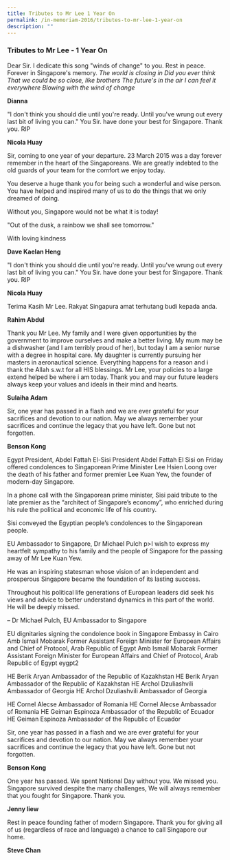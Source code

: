 ```yaml
---
title: Tributes to Mr Lee 1 Year On
permalink: /in-memoriam-2016/tributes-to-mr-lee-1-year-on
description: ""
---
```

### Tributes to Mr Lee - 1 Year On


Dear Sir. I dedicate this song "winds of change" to you. Rest in peace.
Forever in Singapore's memory.
*The world is closing in
Did you ever think
That we could be so close, like brothers
The future's in the air
I can feel it everywhere
Blowing with the wind of change*

**Dianna**


"I don't think you should die until you're ready. Until you've wrung out every last bit of living you can."
You Sir. have done your best for Singapore. Thank you. RIP

**Nicola Huay**


Sir, coming to one year of your departure. 23 March 2015 was a day forever remember in the heart of the Singaporeans. We are greatly indebted to the old guards of your team for the comfort we enjoy today.

You deserve a huge thank you for being such a wonderful and wise person. You have helped and inspired many of us to do the things that we only dreamed of doing.

Without you, Singapore would not be what it is today!

"Out of the dusk, a rainbow we shall see tomorrow."

With loving kindness

**Dave Kaelan Heng**

"I don't think you should die until you're ready. Until you've wrung out every last bit of living you can."
You Sir. have done your best for Singapore. Thank you. RIP

**Nicola Huay**


Terima Kasih Mr Lee. Rakyat Singapura amat terhutang budi kepada anda.

**Rahim Abdul**


Thank you Mr Lee. My family and I were given opportunities by the government to improve ourselves and make a better living. My mum may be a dishwasher (and I am terribly proud of her), but today I am a senior nurse with a degree in hospital care. My daughter is currently pursuing her masters in aeronautical science. Everything happens for a reason and i thank the Allah s.w.t for all HIS blessings. Mr Lee, your policies to a large extend helped be where i am today. Thank you and may our future leaders always keep your values and ideals in their mind and hearts.

**Sulaiha Adam**


Sir, one year has passed in a flash and we are ever grateful for your sacrifices and devotion to our nation. May we always remember your sacrifices and continue the legacy that you have left. Gone but not forgotten.

**Benson Kong**

Egypt President, Abdel Fattah El-Sisi
President Abdel Fattah El Sisi on Friday offered condolences to Singaporean Prime Minister Lee Hsien Loong over the death of his father and former premier Lee Kuan Yew, the founder of modern-day Singapore.

In a phone call with the Singaporean prime minister, Sisi paid tribute to the late premier as the “architect of Singapore’s economy”, who enriched during his rule the political and economic life of his country.

Sisi conveyed the Egyptian people’s condolences to the Singaporean people.

EU Ambassador to Singapore, Dr Michael Pulch
p>I wish to express my heartfelt sympathy to his family and the people of Singapore for the passing away of Mr Lee Kuan Yew.

He was an inspiring statesman whose vision of an independent and prosperous Singapore became the foundation of its lasting success.

Throughout his political life generations of European leaders did seek his views and advice to better understand dynamics in this part of the world. He will be deeply missed.

– Dr Michael Pulch, EU Ambassador to Singapore

EU dignitaries signing the condolence book in Singapore Embassy in Cairo
Amb Ismail Mobarak Former Assistant Foreign Minister for European Affairs and Chief of Protocol, Arab Republic of Egypt
Amb Ismail Mobarak Former Assistant Foreign Minister for European Affairs and Chief of Protocol, Arab Republic of Egypt
eygpt2

HE Berik Aryan Ambassador of the Republic of Kazakhstan
HE Berik Aryan Ambassador of the Republic of Kazakhstan
HE Archol Dzuliashvili Ambassador of Georgia
HE Archol Dzuliashvili Ambassador of Georgia

HE Cornel Alecse Ambassador of Romania
HE Cornel Alecse Ambassador of Romania
HE Geiman Espinoza Ambassador of the Republic of Ecuador
HE Geiman Espinoza Ambassador of the Republic of Ecuador

Sir, one year has passed in a flash and we are ever grateful for your sacrifices and devotion to our nation. May we always remember your sacrifices and continue the legacy that you have left. Gone but not forgotten.

**Benson Kong**


One year has passed. We spent National Day without you. We missed you. Singapore survived despite the many challenges, We will always remember that you fought for Singapore. Thank you.

**Jenny liew**


Rest in peace founding father of modern Singapore. Thank you for giving all of us (regardless of race and language) a chance to call Singapore our home.

**Steve Chan**

